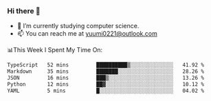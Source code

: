 ### Hi there 👋

- 📕 I’m currently studying computer science.
- 📫 You can reach me at yuumi0221@outlook.com


📊This Week I Spent My Time On:
<!--START_SECTION:waka-->

```txt
TypeScript   52 mins         ██████████▒░░░░░░░░░░░░░░   41.92 %
Markdown     35 mins         ███████░░░░░░░░░░░░░░░░░░   28.26 %
JSON         16 mins         ███▒░░░░░░░░░░░░░░░░░░░░░   13.26 %
Python       12 mins         ██▓░░░░░░░░░░░░░░░░░░░░░░   10.12 %
YAML         5 mins          █░░░░░░░░░░░░░░░░░░░░░░░░   04.02 %
```

<!--END_SECTION:waka-->

<!--
**Yuumi0221/Yuumi0221** is a ✨ _special_ ✨ repository because its `README.md` (this file) appears on your GitHub profile.

Here are some ideas to get you started:

- 🔭 I’m currently working on ...
- 🌱 I’m currently learning ...
- 👯 I’m looking to collaborate on ...
- 🤔 I’m looking for help with ...
- 💬 Ask me about ...
- 📫 How to reach me: ...
- 😄 Pronouns: ...
- ⚡ Fun fact: ...
-->
